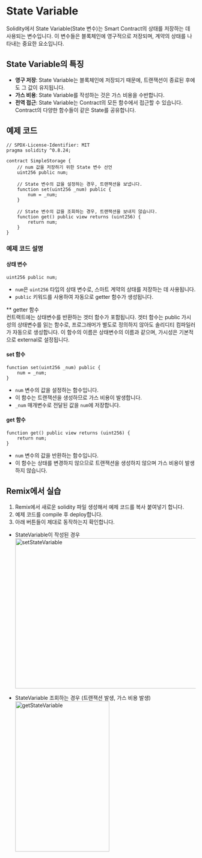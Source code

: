 # State Variable 
Solidity에서 State Variable(State 변수)는 Smart Contract의 상태를 저장하는 데 사용되는 변수입니다. 이 변수들은 블록체인에 영구적으로 저장되며, 계약의 상태를 나타내는 중요한 요소입니다.

## State Variable의 특징
- **영구 저장**: State Variable는 블록체인에 저장되기 때문에, 트랜잭션이 종료된 후에도 그 값이 유지됩니다.
- **가스 비용**: State Variable를 작성하는 것은 가스 비용을 수반합니다.
- **전역 접근**: State Variable는 Contract의 모든 함수에서 접근할 수 있습니다. Contract의 다양한 함수들이 같은 State를 공유합니다.

## 예제 코드
```solidity
// SPDX-License-Identifier: MIT
pragma solidity ^0.8.24; 

contract SimpleStorage {
    // num 값을 저장하기 위한 State 변수 선언
    uint256 public num;

    // State 변수의 값을 설정하는 경우, 트랜잭션을 보냅니다.
    function set(uint256 _num) public {
        num = _num;
    }

    // State 변수의 값을 조회하는 경우, 트랜잭션을 보내지 않습니다. 
    function get() public view returns (uint256) {
        return num;
    }
}
```

### 예제 코드 설명

#### 상태 변수
```solidity
uint256 public num;
```
- `num`은 `uint256` 타입의 상태 변수로, 스마트 계약의 상태를 저장하는 데 사용됩니다.
- `public` 키워드를 사용하여 자동으로 getter 함수가 생성됩니다.

** getter 함수<br>
컨트랙트에는 상태변수를 반환하는 겟터 함수가 포함됩니다. 겟터 함수는 public 가시성의 상태변수를 읽는 함수로, 프로그래머가 별도로 정의하지 않아도 솔리디티 컴파일러가 자동으로 생성합니다. 이 함수의 이름은 상태변수의 이름과 같으며, 가시성은 기본적으로 external로 설정됩니다.

#### set 함수
```solidity
function set(uint256 _num) public {
    num = _num;
}
```
- `num` 변수의 값을 설정하는 함수입니다.
- 이 함수는 트랜잭션을 생성하므로 가스 비용이 발생합니다.
- `_num` 매개변수로 전달된 값을 `num`에 저장합니다.

#### get 함수
```solidity
function get() public view returns (uint256) {
    return num;
}
```
- `num` 변수의 값을 반환하는 함수입니다.
- 이 함수는 상태를 변경하지 않으므로 트랜잭션을 생성하지 않으며 가스 비용이 발생하지 않습니다.


## Remix에서 실습 
1. Remix에서 새로운 solidity 파일 생성해서 예제 코드를 복사 붙여넣기 합니다.
2. 예제 코드를 compile 후 deploy합니다.
3. 아래 버튼들이 제대로 동작하는지 확인합니다.

- StateVariable이 작성된 경우
<img src= "https://github.com/Joon2000/Solidity-modules/blob/c4761d107c2dbf02f7c9680e619d87b1263cc26c/images/statevariable/SetStateVariable.png" width="1000px" height="400px" 
  title="setStateVariable" alt="setStateVariable"><br/>

- StateVariable 조회하는 경우 (트랜잭션 발생, 가스 비용 발생) <br>
<img src= "https://github.com/Joon2000/Solidity-modules/blob/c4761d107c2dbf02f7c9680e619d87b1263cc26c/images/statevariable/GetStateVariable.png" width="250px" height="400px" 
  title="getStateVariable" alt="getStateVariable"><br/>


